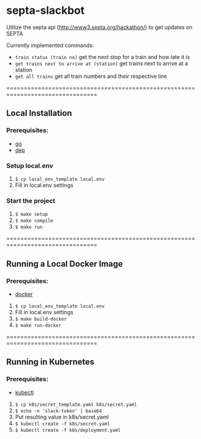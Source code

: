 # septa-slackbot
Utilize the septa api (http://www3.septa.org/hackathon/) to get updates on SEPTA

Currently implemented commands:
- `train status (train no)` get the next stop for a train and how late it is
- `get trains next to arrive at (station)` get trains next to arrive at a station
- `get all trains` get all train numbers and their respective line

================================================================================

## Local Installation

### Prerequisites:
- [go](https://github.com/golang/go)
- [dep](https://github.com/golang/dep)

### Setup local.env
1. `$ cp local_env_template local.env`
2. Fill in local.env settings

### Start the project
1. `$ make setup`
2. `$ make compile`
3. `$ make run`

================================================================================

## Running a Local Docker Image

### Prerequisites:
- [docker](https://docs.docker.com/install/)

1. `$ cp local_env_template local.env`
2. Fill in local.env settings
3. `$ make build-docker`
4. `$ make run-docker`

================================================================================

## Running in Kubernetes

### Prerequisites:
- [kubectl](https://kubernetes.io/docs/tasks/tools/install-kubectl/)

1. `$ cp k8s/secret_template.yaml k8s/secret.yaml`
2. `$ echo -n 'slack-token' | base64`
3. Put resulting value in k8s/secret.yaml
4. `$ kubectl create -f k8s/secret.yaml`
5. `$ kubectl create -f k8s/deployment.yaml`

